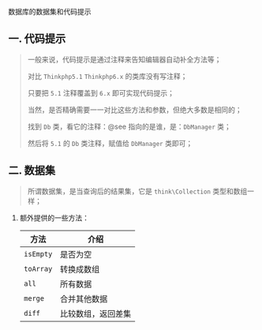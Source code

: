 数据库的数据集和代码提示

## 一. 代码提示

> 一般来说，代码提示是通过注释来告知编辑器自动补全方法等；
>
> 对比 `Thinkphp5.1` `Thinkphp6.x` 的类库没有写注释；
>
> 只要把 `5.1` 注释覆盖到 `6.x` 即可实现代码提示；
>
> 当然，是否精确需要一一对比这些方法和参数，但绝大多数是相同的；
>
> 找到 `Db` 类，看它的注释：@see 指向的是谁，是：`DbManager` 类；
>
> 然后将 `5.1` 的 `Db` 类注释，赋值给 `DbManager` 类即可；

## 二. 数据集

> 所谓数据集，是当查询后的结果集，它是 `think\Collection` 类型和数组一样；

1. 额外提供的一些方法：

   | 方法      | 介绍               |
   | --------- | ------------------ |
   | `isEmpty` | 是否为空           |
   | `toArray` | 转换成数组         |
   | `all`     | 所有数据           |
   | `merge`   | 合并其他数据       |
   | `diff`    | 比较数组，返回差集 |